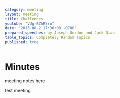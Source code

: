 ```yaml
---
category: meeting
layout: meeting
title: Challenges
youtube: "VUg-BZAR5ro"
date: "2013-08-2 17:30:00 -0700"
prepared_speeches: by Joseph Gordon and Jack Qiao
table_topics: Completely Random Topics
published: true
---
```


# Minutes

meeting notes here

test meeting